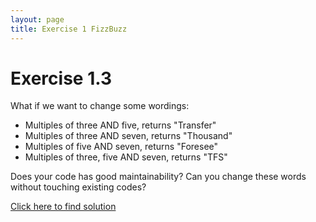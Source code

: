 ```yaml
---
layout: page
title: Exercise 1 FizzBuzz
---
```


# Exercise 1.3

What if we want to change some wordings:

- Multiples of three AND five, returns "Transfer"
- Multiples of three AND seven, returns "Thousand"
- Multiples of five AND seven, returns "Foresee"
- Multiples of three, five AND seven, returns "TFS"

Does your code has good maintainability? Can you change these words without touching existing codes?

[Click here to find solution](/tdd/ex01_fizzbuzz_ans.html)
